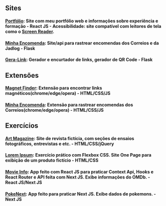 

## Sites
#### [Portfólio](https://herbertsouza.netlify.app): Site com meu portfólio web e informações sobre experiência e formação - React JS - Acessibilidade: site compatível com leitores de tela como o [Screen Reader](https://chrome.google.com/webstore/detail/screen-reader/kgejglhpjiefppelpmljglcjbhoiplfn?hl=pt-BR).
#### [Minha Encomenda](https://www.minhaencomenda.me/): Site/api para rastrear encomendas dos Correios e da Jadlog - Flask
#### [Gera-Link](https://www.gera-link.com): Gerador e encurtador de links, gerador de QR Code - Flask

## Extensões
#### [Magnet Finder](https://chrome.google.com/webstore/detail/magnet-finder/gmmdnbmmjmoddokgggkbfehpbfepaman/related?hl=pt-BR&authuser=0): Extensão para encontrar links magnéticos(chrome/edge/opera) - HTML/CSS/JS

#### [Minha Encomenda](https://chrome.google.com/webstore/detail/minha-encomenda/cnacicmmmnkdepclkehggaeiimcjihoa?hl=pt-BR&authuser=0): Extensão para rastrear encomendas dos Correios(chrome/edge/opera) - HTML/CSS/JS

## Exercícios
#### [Art Magazine](https://herbertizidro.github.io/art-magazine/): Site de revista fictícia, com seções de ensaios fotográficos, entrevistas e etc. - HTML/CSS/jQuery
#### [Lorem Ipsum](https://herbertizidro.github.io/flex-box-estudo/): Exercício prático com Flexbox CSS. Site One Page para exibição de um produto fictício - HTML/CSS
#### [Movie Info](https://movieinfo-app.netlify.app/): App feito com React JS para praticar Context Api, Hooks e React Router e API feita com Next JS. Exibe informações do OMDb. - React JS/Next JS
#### [PokeNext](https://github.com/herbertizidro/pokenext-app): App feito para praticar Next JS. Exibe dados de pokemons. - Next JS


